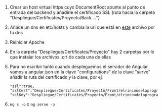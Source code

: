 1. Crear un host virtual https cuyo DocumentRoot apunte al punto de entrada
del backend y añadirle el certificado SSL (ruta hacia la carpeta "Despliegue/Certificates/Proyecto/Back....")

2. Añade un dns en etc/hosts y cambia la url que está en [este](https://github.com/Pacorb94/ProyectoDAW/blob/master/Elrincondelaprogramacion/src/environments/environment.ts) archivo por tu dns

3. Reiniciar Apache

4. En la carpeta "Despliegue/Certificates/Proyecto" hay 2 carpetas por lo que instalar los archivos .crt de cada una de ellas

5. Para no escribir tanto cuando despleguemos el servidor de Angular vamos a angular.json en la clave "configurations" de la clave "serve" añadir la ruta del certificado y la clave, por ej
    ```
    "ssl":true,
    "sslCert":"Despliegue/Certificates/Proyecto/Front/elrincondelaprogramacion.com.crt",
    "sslKey":"Despliegue/Certificates/Proyecto/Front/elrincondelaprogramacion.com.key"
    ```
6. `ng s -o` o `ng serve -o`